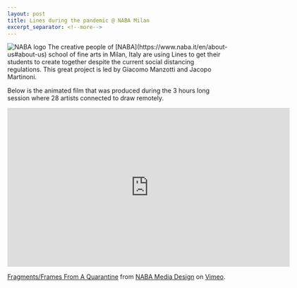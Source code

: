 ```yaml
---
layout: post
title: Lines during the pandemic @ NABA Milan
excerpt_separator: <!--more-->
---
```


<img class="postThumbnail" style="background-color: #ffffff;" src="https://www.naba.it/sites/all/themes/naba/images/vectors/logo_naba.svg" alt="NABA logo">
The creative people of [NABA](https://www.naba.it/en/about-us#about-us) school of fine arts in Milan, Italy are using Lines to get their students to create together despite the current social distancing regulations. This great project is led by Giacomo Manzotti and Jacopo Martinoni.

<p>Below is the animated film that was produced during the 3 hours long session where 28 artists connected to draw remotely.</p>

<iframe src="https://player.vimeo.com/video/423630086" width="640" height="360" frameborder="0" allow="autoplay; fullscreen" allowfullscreen></iframe>
<p><a href="https://vimeo.com/423630086">Fragments/Frames From A Quarantine</a> from <a href="https://vimeo.com/mediadesignnaba">NABA Media Design</a> on <a href="https://vimeo.com">Vimeo</a>.</p>
<!--more-->
